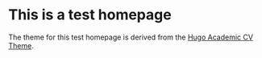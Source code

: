 # This is a test homepage

The theme for this test homepage is derived from the [Hugo Academic CV Theme](https://github.com/HugoBlox/theme-academic-cv).